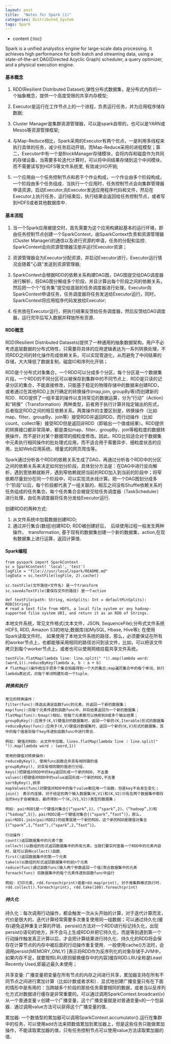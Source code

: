 ```yaml
---
layout: post
title:  "Notes for Spark (1)"
categories: Distributed_System
tags: Spark
--- 
```


* content
{:toc}

Spark is a unified analystics engine for large-scale data processing. It achieves high performance for both batch and streaming data, using a state-of-the-art DAG(Directed Acyclic Graph) scheduler, a query optimizer, and a physical execution engine.




#### **基本概念**

1. RDD(Resilient Distributed Dataset),弹性分布式数据集，是分布式内存的一个抽象概念，提供一个高度受限的共享内存模型;

2. Executor是运行在工作节点上的一个进程，负责运行任务，并为应用程序储存数据;

3. Cluster Manager是集群资源管理器，可以是spark自带的，也可以是YARN或Mesos等资源管理框架;

4. 与Map-Reduce相比，Spark采用的Executor有两个优点，一是利用多线程来执行具体的任务，减少任务启动开销，而Map-Reduce采用的进程模型；第二，Executor中有一个是BlockManager存储模块，会将内存和磁盘作为共同的存储设备，当需要多轮迭代计算时，可以将中间结果存储到这个中间模块，而不需要读写到HDFS等文件系统里, 有效减少IO开销;

5. 一个应用由一个任务控制节点和若干个作业构成，一个作业由多个阶段构成，一个阶段由多个任务组成．当执行一个应用时，任务控制节点会向集群管理器申请资源，启动Executor,向Executor发送应用程序代码和文件，然后在Executor上执行任务，运行结束后，执行结果会返回给任务控制节点，或者写到HDFS或者其他数据库中．

#### **基本流程**

1. 当一个Spark应用被提交时，首先需要为这个应用构建起基本的运行环境，即由任务控制节点创建一个SparkContext，由SparkContext负责和资源管理器(Cluster Manager)的通信以及进行资源的申请，任务的分配和监控．SparkContext会向资源管理器注册并运行Executor资源；

2. 资源管理器会为Executor分配资源，并启动Executor进行，Executor运行情况会随着"心跳"发送到资源管理器;

3. SparkContext会根据RDD的依赖关系构建DAG图，DAG图提交给DAG调度器进行解析，将DAG图分解成多个阶段，并且计算出每个阶段之间的依赖关系，然后把一个个"任务集"提交给底层的任务调度器进行处理，Executor向SparkContext申请任务，任务调度器将任务发送给Executor运行，同时，SparkContext将应用程序代码发放给Executor;

4. 任务放在Executor运行，把执行结果反馈给任务调度器，然后反馈给DAG调度器，运行完毕后写入数据并释放所有资源．

#### **RDD概念**

RDD(Resilient Distributed Datasets)提供了一种通用的抽象数据架构，用户不必考虑底层数据的分布式特性，只需要将具体的应用逻辑表达为一系列转换处理，不同RDD之间的转化操作形成依赖关系，可以实现管道化，从而避免了中间结果的存储，大大降低了数据复制，磁盘IO和序列化开销；

RDD是个分布式对象集合，一个RDD可以分成多个分区，每个分区是一个数据集片段，一个RDD的不同分区可以被保存到集群中的不同节点上．RDD是只读的记录分区的集合，不能直接修改，只能基于稳定的物理存储中的数据来创建RDD，或者通过在其他RDD上执行确定的转换操作(map,join, groupBy等)而创建新的RDD．RDD提供了一组丰富的操作以支持常见的数据运算，分为“行动”（Action）和“转换”（Transformation）两种类型，前者用于执行计算并指定输出的形式，后者指定RDD之间的相互依赖关系。两类操作的主要区别是，转换操作（比如map、filter、groupBy、join等）接受RDD并返回RDD，而行动操作（比如count、collect等）接受RDD但是返回非RDD（即输出一个值或结果）。RDD提供的转换接口都非常简单，都是类似map、filter、groupBy、join等粗粒度的数据转换操作，而不是针对某个数据项的细粒度修改。因此，RDD比较适合对于数据集中元素执行相同操作的批处理式应用，而不适合用于需要异步、细粒度状态的应用，比如Web应用系统、增量式的网页爬虫等。

Spark通过分析各个RDD的依赖关系生成了DAG，再通过分析各个RDD中的分区之间的依赖关系来决定如何划分阶段，具体划分方法是：在DAG中进行反向解析，遇到宽依赖就断开，遇到窄依赖就把当前的RDD加入到当前的阶段中；将窄依赖尽量划分在同一个阶段中，可以实现流水线计算。把一个DAG图划分成多个“阶段”以后，每个阶段都代表了一组关联的、相互之间没有Shuffle依赖关系的任务组成的任务集合。每个任务集合会被提交给任务调度器（TaskScheduler）进行处理，由任务调度器将任务分发给Executor运行.

创建RDD的两种方式:
1. 从文件系统中加载数据创建RDD;
2. 通过并行集合(数组)创建RDD;
RDD被创建好后，　后续使用过程一般发生两种操作，　transformation, 基于现有的数据集创建一个新的数据集，action,在现有数据集上进行运算，返回计算值．

#### **Spark编程**

```
from pyspark import SparkContext
sc = SparkContext( 'local', 'test')
logFile = "file:///usr/local/spark/README.md"
logData = sc.textFile(logFile, 2).cache() 

```

```
sc.textFile(文件路径+文件名) 是一个transform
sc.saveAsTextFile(要保存文件的路径) 是一个action

def textFile(path: String, minSplits: Int = defaultMinSplits): RDD[String]
# read a text file from HDFS, a local file system or any hadoop-supported filie system URI, and return it as an RDD of Strings.
```
本地文件系统，常见文件格式(文本文件，JSON, SequenceFile);分布式文件系统HDFS, RDD, Amazon S3的地址;数据库(如MySQL, Hbase, Hive等); 在使用Spark读取文件时，　如果使用了本地文件系统的路径，那么，必须要保证在所有的worker节点上，也都能够采用相同的路径访问到该文件，比如，可以把该文件拷贝到每个worker节点上，或者也可以使用网络挂载共享文件系统。

```
textFile.flatMap(lambda line: line.split(" ")).map(lambda word: (word,1)).reduceByKey(lambda a, b : a + b)
# flatMap()操作相当于把多个集合拍扁得到一个大的集合;map遍历集合中的每个单词，执行lambda表达式，对每个单词构建形成一个tuple．
```

##### **转换和执行**
```
常见的转换操作：
filter(func):筛选出满足函数func的元素，并返回一个新的数据集；
map(func):将每个元素传递到函数func中，并将结果返回为一个新的数据集；
flatMap(func):与map()相似，但每个元素都可以映射到0或多个输出结果；
groupByKey():应用于(K,V)键值对的数据集时，返回一个新的(K,Iterable)形式的数据集
reduceByKey(func):应用于(K,V)键值对数据集时，返回一个新的(K,V)形式的数据集，其中的每个值是将每个key传递到函数func中进行聚合．

例如: 键值对RDD: 从文件中加载，lines.flatMap(lambda line : line.split(" ")).map(lambda word : (word,1))

常用的键值对转换操作:
reduceByKey(), 使用func函数合并具有相同键的值
groupByKey(), 对具有相同键的值进行分组．
keys()把键值对RDD中的key返回形成一个新的RDD, 不去重
values()把键值对RDD中的value返回形成一个新的RDD,不去重
sortByKey(),排序
mapValues(func)对键值对RDD中的每个value都应用一个函数，但是key不会发生变化； 
join()　表示内连接，对于给定的两个输入数据集(K,V1)和(K,V2)只有在两个数据集中都存在的key才会被输出，最终得到一个(K,(V1,V2))类型的数据集；

例如: pairRDD1是一个键值对集合{(“spark”,1)、(“spark”,2)、(“hadoop”,3)和(“hadoop”,5)}，pairRDD2是一个键值对集合{(“spark”,”fast”)}，那么，pairRDD1.join(pairRDD2)的结果就是一个新的RDD，这个新的RDD是键值对集合{(“spark”,1,”fast”),(“spark”,2,”fast”)}。

行动操作：
count()返回数据集中的元素个数
collect()以数组的形式返回数据集中的所有元素，当我们要实时查看一个RDD中的元素内容时，就可以调用collect()函数．
first()返回数据集中的第一个元素
take(n)以数组的形式返回数据集中的前n个元素
reduce(func)通过函数func(输入两个参数返回一个值)聚合数据集中的元素
foreach(func) 将数据集中的每个元素传递到函数func中运行

例如: 打印元素，rdd.foreach(print)或者rdd.map(print), 对于用集群模式执行时，rdd.collect().foreach(print), rdd.take(100).foreach(print)
```

##### **持久化**
持久化：每次调用行动操作，都会触发一次从头开始的计算，对于迭代计算而言，代价是很大的，迭代计算经常需要多次重复使用同一组数据；可以通过持久化(缓存)避免这种重复计算的开销．persist()方法对一个RDD进行标记持久化，出现persist()语句的地方，并不会马上生成RDD并把它持久化，而是等到遇到第一个行动操作触发真正计算以后，才会把计算结果进行持久化．持久化的RDD将会保存在计算节点的内存中被后面的行动操作重复使用．一般使用cache()方法时，会调用persist(MEMORY_ONLY) [表示将RDD作为反序列化的对象存储于JVM中，如果内存不足，就要按照LRU原则替换缓存中的内容]缓存RDD.LRU全称是Least Recently Used,即最近最久未使用；

共享变量: 广播变量把变量在所有节点的内存之间进行共享，累加器支持在所有不同节点之间进行累加计算（比如计数或者求和）．显式地创建广播变量只有在下面的情形中是有用的：当跨越多个阶段的那些任务需要相同的数据，或者当以反序列化方式对数据进行缓存是非常重要的。可以通过调用SparkContext.broadcast(v)从一个普通变量ｖ创建一个广播变量，这个广播变量就是对普通变量v的一个包装器．通过调用value方法可以获得这个广播变量的值．

累加器: 一个数值型的累加器可以调用SparkContext.accumulator().运行在集群中的任务，可以使用add方法来把数值累加到累加器上，但是这些任务只能做累加操作，不能读取累加器的值，只有任务控制节点可以使用value方法读取累加器的值．
